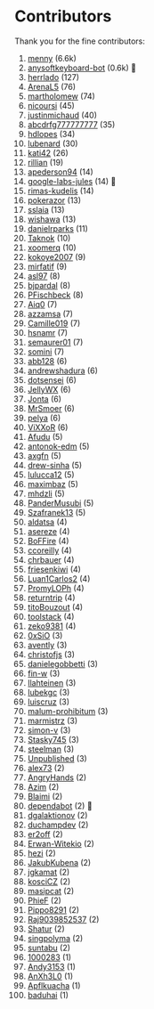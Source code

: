 # Contributors

Thank you for the fine contributors:

1. [menny](https://github.com/menny) (6.6k)
1. [anysoftkeyboard-bot](https://github.com/anysoftkeyboard-bot) (0.6k) 🤖
1. [herrlado](https://github.com/herrlado) (127)
1. [ArenaL5](https://github.com/ArenaL5) (76)
1. [martholomew](https://github.com/martholomew) (74)
1. [nicoursi](https://github.com/nicoursi) (45)
1. [justinmichaud](https://github.com/justinmichaud) (40)
1. [abcdrfg777777777](https://github.com/abcdrfg777777777) (35)
1. [hdlopes](https://github.com/hdlopes) (34)
1. [lubenard](https://github.com/lubenard) (30)
1. [kati42](https://github.com/kati42) (26)
1. [rillian](https://github.com/rillian) (19)
1. [apederson94](https://github.com/apederson94) (14)
1. [google-labs-jules](https://github.com/google-labs-jules) (14) 🤖
1. [rimas-kudelis](https://github.com/rimas-kudelis) (14)
1. [pokerazor](https://github.com/pokerazor) (13)
1. [sslaia](https://github.com/sslaia) (13)
1. [wishawa](https://github.com/wishawa) (13)
1. [danielrparks](https://github.com/danielrparks) (11)
1. [Taknok](https://github.com/Taknok) (10)
1. [xoomerq](https://github.com/xoomerq) (10)
1. [kokoye2007](https://github.com/kokoye2007) (9)
1. [mirfatif](https://github.com/mirfatif) (9)
1. [asl97](https://github.com/asl97) (8)
1. [bjpardal](https://github.com/bjpardal) (8)
1. [PFischbeck](https://github.com/PFischbeck) (8)
1. [Aiq0](https://github.com/Aiq0) (7)
1. [azzamsa](https://github.com/azzamsa) (7)
1. [Camille019](https://github.com/Camille019) (7)
1. [hsnamr](https://github.com/hsnamr) (7)
1. [semaurer01](https://github.com/semaurer01) (7)
1. [somini](https://github.com/somini) (7)
1. [abb128](https://github.com/abb128) (6)
1. [andrewshadura](https://github.com/andrewshadura) (6)
1. [dotsensei](https://github.com/dotsensei) (6)
1. [JellyWX](https://github.com/JellyWX) (6)
1. [Jonta](https://github.com/Jonta) (6)
1. [MrSmoer](https://github.com/MrSmoer) (6)
1. [pelya](https://github.com/pelya) (6)
1. [ViXXoR](https://github.com/ViXXoR) (6)
1. [Afudu](https://github.com/Afudu) (5)
1. [antonok-edm](https://github.com/antonok-edm) (5)
1. [axgfn](https://github.com/axgfn) (5)
1. [drew-sinha](https://github.com/drew-sinha) (5)
1. [lulucca12](https://github.com/lulucca12) (5)
1. [maximbaz](https://github.com/maximbaz) (5)
1. [mhdzli](https://github.com/mhdzli) (5)
1. [PanderMusubi](https://github.com/PanderMusubi) (5)
1. [Szafranek13](https://github.com/Szafranek13) (5)
1. [aldatsa](https://github.com/aldatsa) (4)
1. [asereze](https://github.com/asereze) (4)
1. [BoFFire](https://github.com/BoFFire) (4)
1. [ccoreilly](https://github.com/ccoreilly) (4)
1. [chrbauer](https://github.com/chrbauer) (4)
1. [friesenkiwi](https://github.com/friesenkiwi) (4)
1. [Luan1Carlos2](https://github.com/Luan1Carlos2) (4)
1. [PromyLOPh](https://github.com/PromyLOPh) (4)
1. [returntrip](https://github.com/returntrip) (4)
1. [titoBouzout](https://github.com/titoBouzout) (4)
1. [toolstack](https://github.com/toolstack) (4)
1. [zeko9381](https://github.com/zeko9381) (4)
1. [0xSiO](https://github.com/0xSiO) (3)
1. [avently](https://github.com/avently) (3)
1. [christofjs](https://github.com/christofjs) (3)
1. [danielegobbetti](https://github.com/danielegobbetti) (3)
1. [fin-w](https://github.com/fin-w) (3)
1. [llahteinen](https://github.com/llahteinen) (3)
1. [lubekgc](https://github.com/lubekgc) (3)
1. [luiscruz](https://github.com/luiscruz) (3)
1. [malum-prohibitum](https://github.com/malum-prohibitum) (3)
1. [marmistrz](https://github.com/marmistrz) (3)
1. [simon-v](https://github.com/simon-v) (3)
1. [Stasky745](https://github.com/Stasky745) (3)
1. [steelman](https://github.com/steelman) (3)
1. [Unpublished](https://github.com/Unpublished) (3)
1. [alex73](https://github.com/alex73) (2)
1. [AngryHands](https://github.com/AngryHands) (2)
1. [Azim](https://github.com/Azim) (2)
1. [Blaimi](https://github.com/Blaimi) (2)
1. [dependabot](https://github.com/dependabot) (2) 🤖
1. [dgalaktionov](https://github.com/dgalaktionov) (2)
1. [duchampdev](https://github.com/duchampdev) (2)
1. [er2off](https://github.com/er2off) (2)
1. [Erwan-Witekio](https://github.com/Erwan-Witekio) (2)
1. [hezi](https://github.com/hezi) (2)
1. [JakubKubena](https://github.com/JakubKubena) (2)
1. [jgkamat](https://github.com/jgkamat) (2)
1. [kosciCZ](https://github.com/kosciCZ) (2)
1. [masipcat](https://github.com/masipcat) (2)
1. [PhieF](https://github.com/PhieF) (2)
1. [Pippo8291](https://github.com/Pippo8291) (2)
1. [Raj9039852537](https://github.com/Raj9039852537) (2)
1. [Shatur](https://github.com/Shatur) (2)
1. [singpolyma](https://github.com/singpolyma) (2)
1. [suntabu](https://github.com/suntabu) (2)
1. [1000283](https://github.com/1000283) (1)
1. [Andy3153](https://github.com/Andy3153) (1)
1. [AnXh3L0](https://github.com/AnXh3L0) (1)
1. [Apflkuacha](https://github.com/Apflkuacha) (1)
1. [baduhai](https://github.com/baduhai) (1)
